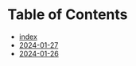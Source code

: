 # Table of Contents

- [index](index.md)
- [2024-01-27](2024-01-27.md)
- [2024-01-26](2024-01-26.md)
